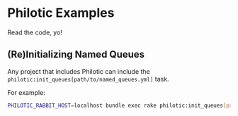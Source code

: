 # Philotic Examples
Read the code, yo!

## (Re)Initializing Named Queues
Any project that includes Philotic can include the `philotic:init_queues[path/to/named_queues.yml]` task.

For example:
```bash
PHILOTIC_RABBIT_HOST=localhost bundle exec rake philotic:init_queues[path/to/named_queues.yml]
```



